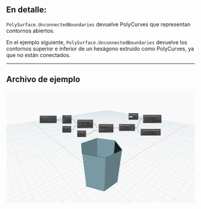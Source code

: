 ## En detalle:
`PolySurface.UnconnectedBoundaries` devuelve PolyCurves que representan contornos abiertos.

En el ejemplo siguiente, `PolySurface.UnconnectedBoundaries` devuelve los contornos superior e inferior de un hexágono extruido como PolyCurves, ya que no están conectados.

___
## Archivo de ejemplo

![PolySurface.UnconnectedBoundaries](./Autodesk.DesignScript.Geometry.PolySurface.UnconnectedBoundaries_img.jpg)
